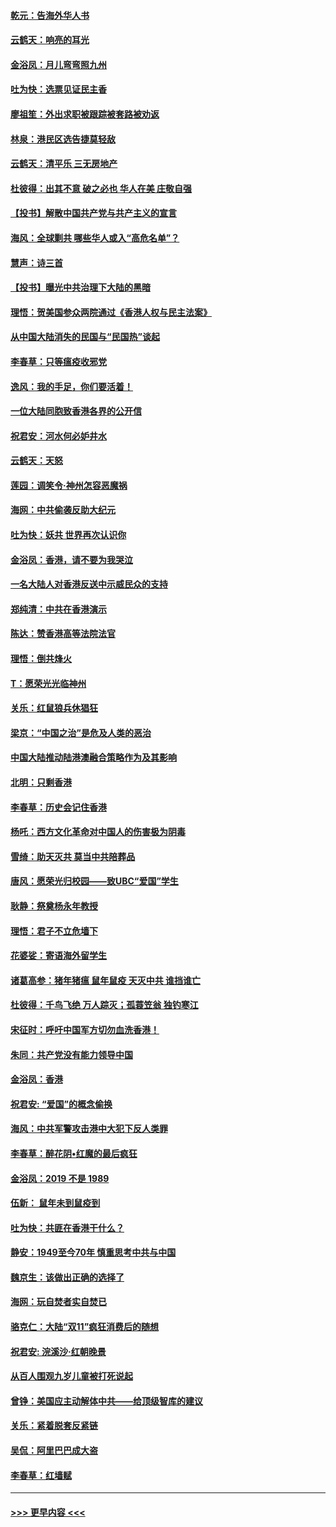 #### [乾元：告海外华人书](../pages/nsc993/n11684044.md?t=11271755) 
#### [云鹤天：响亮的耳光](../pages/nsc993/n11684254.md?t=11271755) 
#### [金浴凤：月儿弯弯照九州](../pages/nsc993/n11684231.md?t=11271755) 
#### [吐为快：选票见证民主香](../pages/nsc993/n11684206.md?t=11271755) 
#### [廖祖笙：外出求职被跟踪被套路被劝返](../pages/nsc993/n11683874.md?t=11271755) 
#### [林泉：港民区选告捷莫轻敌](../pages/nsc993/n11683930.md?t=11271755) 
#### [云鹤天：清平乐 三无房地产](../pages/nsc993/n11681521.md?t=11271755) 
#### [杜彼得：出其不意 破之必也 华人在美 庄敬自强](../pages/nsc993/n11679554.md?t=11271755) 
#### [【投书】解散中国共产党与共产主义的宣言](../pages/nsc993/n11679177.md?t=11271755) 
#### [海风：全球剿共 哪些华人或入“高危名单”？](../pages/nsc993/n11678617.md?t=11271755) 
#### [慧声：诗三首](../pages/nsc993/n11678848.md?t=11271755) 
#### [【投书】曝光中共治理下大陆的黑暗](../pages/nsc993/n11678674.md?t=11271755) 
#### [理悟：贺美国参众两院通过《香港人权与民主法案》](../pages/nsc993/n11678104.md?t=11271755) 
#### [从中国大陆消失的民国与“民国热”谈起](../pages/nsc993/n11678075.md?t=11271755) 
#### [李春草：只等瘟疫收邪党](../pages/nsc993/n11677308.md?t=11271755) 
#### [逸风：我的手足，你们要活着！](../pages/nsc993/n11676352.md?t=11271755) 
#### [一位大陆同胞致香港各界的公开信](../pages/nsc993/n11675761.md?t=11271755) 
#### [祝君安：河水何必妒井水](../pages/nsc993/n11675746.md?t=11271755) 
#### [云鹤天：天怒](../pages/nsc993/n11675718.md?t=11271755) 
#### [莲园：调笑令‧神州怎容恶魔祸](../pages/nsc993/n11675648.md?t=11271755) 
#### [海网：中共偷袭反助大纪元](../pages/nsc993/n11673515.md?t=11271755) 
#### [吐为快：妖共 世界再次认识你](../pages/nsc993/n11673506.md?t=11271755) 
#### [金浴凤：香港，请不要为我哭泣](../pages/nsc993/n11673248.md?t=11271755) 
#### [一名大陆人对香港反送中示威民众的支持](../pages/nsc993/n11672615.md?t=11271755) 
#### [郑纯清：中共在香港演示](../pages/nsc993/n11670539.md?t=11271755) 
#### [陈达：赞香港高等法院法官](../pages/nsc993/n11669542.md?t=11271755) 
#### [理悟：倒共烽火](../pages/nsc993/n11668844.md?t=11271755) 
#### [T：愿荣光光临神州](../pages/nsc993/n11668421.md?t=11271755) 
#### [关乐：红鼠狼兵休猖狂](../pages/nsc993/n11668378.md?t=11271755) 
#### [梁京：“中国之治”是危及人类的恶治](../pages/nsc993/n11668328.md?t=11271755) 
#### [中国大陆推动陆港澳融合策略作为及其影响](../pages/nsc993/n11668157.md?t=11271755) 
#### [北明：只剩香港](../pages/nsc993/n11668002.md?t=11271755) 
#### [李春草：历史会记住香港](../pages/nsc993/n11667927.md?t=11271755) 
#### [杨吒：西方文化革命对中国人的伤害极为阴毒](../pages/nsc993/n11664521.md?t=11271755) 
#### [雪绮：助天灭共 莫当中共陪葬品](../pages/nsc993/n11662650.md?t=11271755) 
#### [唐风：愿荣光归校园——致UBC“爱国”学生](../pages/nsc993/n11662194.md?t=11271755) 
#### [耿静：祭奠杨永年教授](../pages/nsc993/n11662514.md?t=11271755) 
#### [理悟：君子不立危墙下](../pages/nsc993/n11662172.md?t=11271755) 
#### [花婆娑：寄语海外留学生](../pages/nsc993/n11662121.md?t=11271755) 
#### [诸葛高参：猪年猪瘟 鼠年鼠疫 天灭中共 谁挡谁亡](../pages/nsc993/n11661980.md?t=11271755) 
#### [杜彼得：千鸟飞绝 万人踪灭；孤蓑笠翁 独钓寒江](../pages/nsc993/n11661170.md?t=11271755) 
#### [宋征时：呼吁中国军方切勿血洗香港！](../pages/nsc993/n11415318.md?t=11271755) 
#### [朱同：共产党没有能力领导中国](../pages/nsc993/n11660421.md?t=11271755) 
#### [金浴凤：香港](../pages/nsc993/n11660419.md?t=11271755) 
#### [祝君安: “爱国”的概念偷换](../pages/nsc993/n11659706.md?t=11271755) 
#### [海风：中共军警攻击港中大犯下反人类罪](../pages/nsc993/n11659632.md?t=11271755) 
#### [李春草：醉花阴•红魔的最后疯狂](../pages/nsc993/n11659287.md?t=11271755) 
#### [金浴凤：2019 不是 1989](../pages/nsc993/n11657663.md?t=11271755) 
#### [伍新： 鼠年未到鼠疫到](../pages/nsc993/n11655098.md?t=11271755) 
#### [吐为快：共匪在香港干什么？](../pages/nsc993/n11654891.md?t=11271755) 
#### [静安：1949至今70年 慎重思考中共与中国](../pages/nsc993/n11651244.md?t=11271755) 
#### [魏京生：该做出正确的选择了](../pages/nsc993/n11653084.md?t=11271755) 
#### [海网：玩自焚者实自焚已](../pages/nsc993/n11652423.md?t=11271755) 
#### [骆克仁：大陆“双11”疯狂消费后的随想](../pages/nsc993/n11652305.md?t=11271755) 
#### [祝君安: 浣溪沙·红朝晚景](../pages/nsc993/n11652258.md?t=11271755) 
#### [从百人围观九岁儿童被打死说起](../pages/nsc993/n11651030.md?t=11271755) 
#### [曾铮：美国应主动解体中共——给顶级智库的建议](../pages/nsc993/n11649888.md?t=11271755) 
#### [关乐：紧着脱套反紧链](../pages/nsc993/n11649069.md?t=11271755) 
#### [吴侃：阿里巴巴成大盗](../pages/nsc993/n11645523.md?t=11271755) 
#### [李春草：红墙赋](../pages/nsc993/n11646389.md?t=11271755) 

----
#### [ >>> 更早内容 <<< ](../indexes/nsc993-earlier.md)
